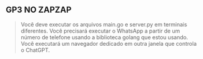 ## GP3 NO ZAPZAP

> Você deve executar os arquivos main.go e server.py em terminais diferentes. Você precisará executar o WhatsApp a partir de um número de telefone usando a biblioteca golang que estou usando. Você executará um navegador dedicado em outra janela que controla o ChatGPT.